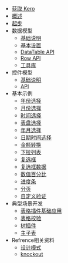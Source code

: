 * [获取 Kero](install.md)
* [概述](overview.md)
* [起步](gettingstarted.md)
* 数据模型
  * [基础说明](datatable.md)
  * [基本设置](dataTableUse.md)
  * [DataTable API](udatatable.md)
  * [Row API](row.md)
  * [工具库](core.md)
* 控件模型
  * [基础说明](module.md)
  * [API](moduleapi.md)
* 基本示例
  * [年份选择](ex_year.md)
  * [月份选择](ex_month.md)
  * [时间选择](ex_time.md)
  * [表盘选择](clockpicker.md)
  * [年月选择](ex_yearmonth.md)
  * [日期时间选择](ex_datetime.md)
  * [金额转换](currency_ex.md)
  * [下拉列表](combobox_ex.md)
  * [复选框](ex_checkbox.md)
  * [复选框数据](ex_checkboxdata.md)
  * [数值百分比](ex_percent.md)
  * [进度条](ex_progress.md)
  * [分页](ex_pagination.md)
  * [自定义验证](ex_validate.md)
* 典型场景开发
  * [表格插件基础应用](grid.md)
  * [表格校验](gridValidate.md)
  * [树插件](tree.md)
  * [主子表](mainChild.md)
* Refrence相关资料
  * [设计模式](arch.md)
  * [knockout](knockout.md)
